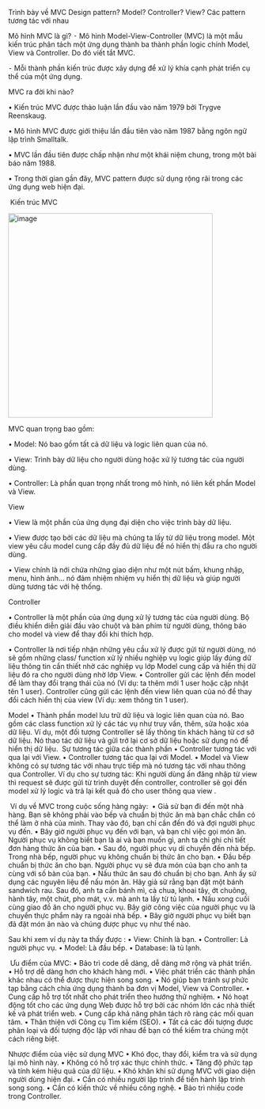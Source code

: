 Trình bày về MVC Design pattern? Model? Controller? View? Các pattern tương tác với nhau


Mô hình MVC là gì?
⁃	Mô hình Model-View-Controller (MVC) là một mẫu kiến trúc phân tách một ứng dụng thành ba thành phần logic chính Model, View và Controller. Do đó viết tắt MVC.

⁃	Mỗi thành phần kiến trúc được xây dựng để xử lý khía cạnh phát triển cụ thể của một ứng dụng.  


MVC ra đời khi nào?

•	Kiến trúc MVC được thảo luận lần đầu vào năm 1979 bởi Trygve Reenskaug.

•	Mô hình MVC được giới thiệu lần đầu tiên vào năm 1987 bằng ngôn ngữ lập trình Smalltalk.

•	MVC lần đầu tiên được chấp nhận như một khái niệm chung, trong một bài báo năm 1988.

•	Trong thời gian gần đây, MVC pattern được sử dụng rộng rãi trong các ứng dụng web hiện đại.



 Kiến trúc MVC
 
<img width="413" alt="image" src="https://github.com/dnghngqun/Sem2-Java2/assets/117747610/953fb748-9a01-42ca-9dd0-4a4c1b131a0f">

 

MVC quan trọng bao gồm:

•	Model: Nó bao gồm tất cả dữ liệu và logic liên quan của nó.

•	View: Trình bày dữ liệu cho người dùng hoặc xử lý tương tác của người dùng.

•	Controller: Là phần quan trọng nhất trong mô hình, nó liên kết phần Model và View. 


View

•	View là một phần của ứng dụng đại diện cho việc trình bày dữ liệu.

•	View được tạo bởi các dữ liệu mà chúng ta lấy từ dữ liệu trong model. Một view yêu cầu model cung cấp đầy đủ dữ liệu để nó hiển thị đầu ra cho người dùng.

•	View chính là nới chứa những giao diện như một nút bấm, khung nhập, menu, hình ảnh… nó đảm nhiệm nhiệm vụ hiển thị dữ liệu và giúp người dùng tương tác với hệ thống.


Controller

•	Controller là một phần của ứng dụng xử lý tương tác của người dùng. Bộ điều khiển diễn giải đầu vào chuột và bàn phím từ người dùng, thông báo cho model và view để thay đổi khi thích hợp.

•	Controller là nơi tiếp nhận những yêu cầu xử lý được gửi từ người dùng, nó sẽ gồm những class/ function xử lý nhiều nghiệp vụ logic giúp lấy đúng dữ liệu thông tin cần thiết nhờ các nghiệp vụ lớp Model cung cấp và hiển thị dữ liệu đó ra cho người dùng nhờ lớp View.
•	Controller gửi các lệnh đến model để làm thay đổi trạng thái của nó (Ví dụ: ta thêm mới 1 user hoặc cập nhật tên 1 user). Controller cũng gửi các lệnh đến view liên quan của nó để thay đổi cách hiển thị của view (Ví dụ: xem thông tin 1 user). 

Model
•	Thành phần model lưu trữ dữ liệu và logic liên quan của nó. Bao gồm các class function xử lý các tác vụ như truy vấn, thêm, sửa hoặc xóa dữ liệu. Ví dụ, một đối tượng Controller sẽ lấy thông tin khách hàng từ cơ sở dữ liệu. Nó thao tác dữ liệu và gửi trở lại cơ sở dữ liệu hoặc sử dụng nó để hiển thị dữ liệu.
 Sự tương tác giữa các thành phần
•	Controller tương tác với qua lại với View.
•	Controller tương tác qua lại với Model.
•	Model và View không có sự tương tác với nhau trực tiếp mà nó tương tác với nhau thông qua Controller.
Ví dụ cho sự tương tác: Khi người dùng ấn đăng nhập từ view thì request sẽ được gửi từ trình duyệt đến controller, controller sẽ gọi đến model xử lý logic và trả lại kết quả đó cho user thông qua view .

 Ví dụ về MVC trong cuộc sống hàng ngày:  
•	Giả sử bạn đi đến một nhà hàng. Bạn sẽ không phải vào bếp và chuẩn bị thức ăn mà bạn chắc chắn có thể làm ở nhà của mình. Thay vào đó, bạn chỉ cần đến đó và đợi người phục vụ đến.
•	Bây giờ người phục vụ đến với bạn, và bạn chỉ việc gọi món ăn. Người phục vụ không biết bạn là ai và bạn muốn gì, anh ta chỉ ghi chi tiết đơn hàng thức ăn của bạn.
•	Sau đó, người phục vụ di chuyển đến nhà bếp. Trong nhà bếp, người phục vụ không chuẩn bị thức ăn cho bạn.
•	Đầu bếp chuẩn bị thức ăn cho bạn. Người phục vụ sẽ đưa món của bạn cho anh ta cùng với số bàn của bạn.
•	Nấu thức ăn sau đó chuẩn bị cho bạn. Anh ấy sử dụng các nguyên liệu để nấu món ăn. Hãy giả sử rằng bạn đặt một bánh sandwich rau. Sau đó, anh ta cần bánh mì, cà chua, khoai tây, ớt chuông, hành tây, một chút, pho mát, v.v. mà anh ta lấy từ tủ lạnh.
•	Nấu xong cuối cùng giao đồ ăn cho người phục vụ. Bây giờ công việc của người phục vụ là chuyển thực phẩm này ra ngoài nhà bếp.
•	Bây giờ người phục vụ biết bạn đã đặt món ăn nào và chúng được phục vụ như thế nào.

Sau khi xem ví dụ này ta thấy được :
•	View: Chính là bạn.
•	Controller: Là người phục vụ.
•	Model: Là đầu bếp.
•	Database: là tủ lạnh.


 Ưu điểm của MVC:
•	Bảo trì code dễ dàng, dễ dàng mở rộng và phát triển.
•	Hỗ trợ dễ dàng hơn cho khách hàng mới.
•	Việc phát triển các thành phần khác nhau có thể được thực hiện song song.
•	Nó giúp bạn tránh sự phức tạp bằng cách chia ứng dụng thành ba đơn vị Model, View và Controller.
•	Cung cấp hỗ trợ tốt nhất cho phát triển theo hướng thử nghiệm.
•	Nó hoạt động tốt cho các ứng dụng Web được hỗ trợ bởi các nhóm lớn các nhà thiết kế và phát triển web.
•	Cung cấp khả năng phân tách rõ ràng các mối quan tâm.
•	Thân thiện với Công cụ Tìm kiếm (SEO).
•	Tất cả các đối tượng được phân loại và đối tượng độc lập với nhau để bạn có thể kiểm tra chúng một cách riêng biệt. 

Nhược điểm của việc sử dụng MVC
•	Khó đọc, thay đổi, kiểm tra và sử dụng lại mô hình này.
•	Không có hỗ trợ xác thực chính thức.
•	Tăng độ phức tạp và tính kém hiệu quả của dữ liệu.
•	Khó khăn khi sử dụng MVC với giao diện người dùng hiện đại.
•	Cần có nhiều người lập trình để tiến hành lập trình song song.
•	Cần có kiến thức về nhiều công nghệ.
•	Bảo trì nhiều code trong Controller.


